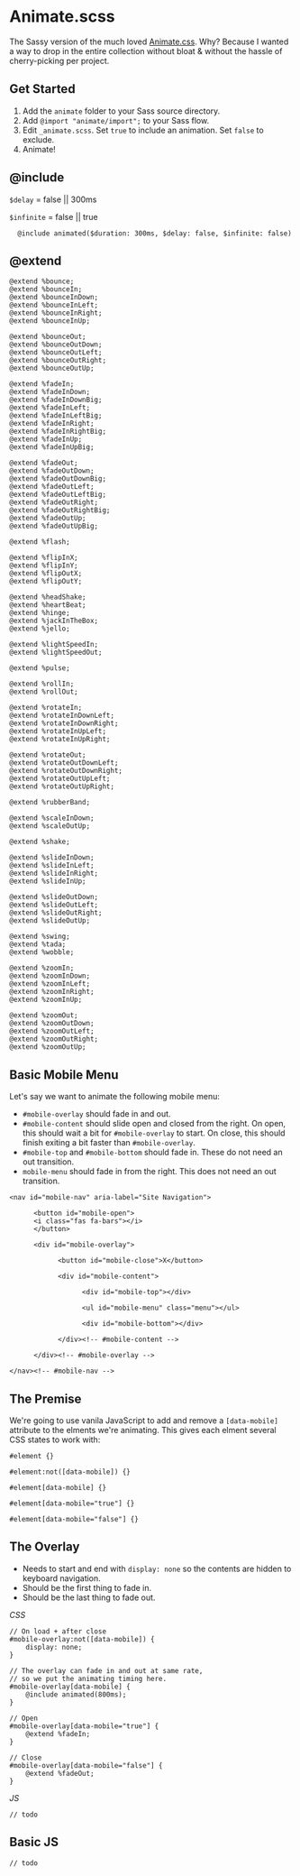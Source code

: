 # Animate.scss

The Sassy version of the much loved [Animate.css](https://github.com/daneden/animate.css). Why? Because I wanted a way to drop in the entire collection without bloat & without the hassle of cherry-picking per project. 

## Get Started

1. Add the `animate` folder to your Sass source directory. 
2. Add `@import "animate/import";` to your Sass flow. 
3. Edit `_animate.scss`. Set `true` to include an animation. Set `false` to exclude.
4. Animate!

## @include

`$delay` = false || 300ms

`$infinite` = false || true

      @include animated($duration: 300ms, $delay: false, $infinite: false) 

## @extend

    @extend %bounce;
    @extend %bounceIn;
    @extend %bounceInDown;
    @extend %bounceInLeft;
    @extend %bounceInRight;
    @extend %bounceInUp;

    @extend %bounceOut;
    @extend %bounceOutDown;
    @extend %bounceOutLeft;
    @extend %bounceOutRight;
    @extend %bounceOutUp;

    @extend %fadeIn;
    @extend %fadeInDown;
    @extend %fadeInDownBig;
    @extend %fadeInLeft;
    @extend %fadeInLeftBig;
    @extend %fadeInRight;
    @extend %fadeInRightBig;
    @extend %fadeInUp;
    @extend %fadeInUpBig;

    @extend %fadeOut;
    @extend %fadeOutDown;
    @extend %fadeOutDownBig;
    @extend %fadeOutLeft;
    @extend %fadeOutLeftBig;
    @extend %fadeOutRight;
    @extend %fadeOutRightBig;
    @extend %fadeOutUp;
    @extend %fadeOutUpBig;

    @extend %flash;

    @extend %flipInX;
    @extend %flipInY;
    @extend %flipOutX;
    @extend %flipOutY;

    @extend %headShake;
    @extend %heartBeat;
    @extend %hinge;
    @extend %jackInTheBox;
    @extend %jello;

    @extend %lightSpeedIn;
    @extend %lightSpeedOut;

    @extend %pulse;

    @extend %rollIn;
    @extend %rollOut;

    @extend %rotateIn;
    @extend %rotateInDownLeft;
    @extend %rotateInDownRight;
    @extend %rotateInUpLeft;
    @extend %rotateInUpRight;

    @extend %rotateOut;
    @extend %rotateOutDownLeft;
    @extend %rotateOutDownRight;
    @extend %rotateOutUpLeft;
    @extend %rotateOutUpRight;

    @extend %rubberBand;

    @extend %scaleInDown;
    @extend %scaleOutUp;  
    
    @extend %shake;

    @extend %slideInDown;
    @extend %slideInLeft;
    @extend %slideInRight;
    @extend %slideInUp;

    @extend %slideOutDown;
    @extend %slideOutLeft;
    @extend %slideOutRight;
    @extend %slideOutUp;

    @extend %swing;
    @extend %tada;
    @extend %wobble;

    @extend %zoomIn;
    @extend %zoomInDown;
    @extend %zoomInLeft;
    @extend %zoomInRight;
    @extend %zoomInUp;

    @extend %zoomOut;
    @extend %zoomOutDown;
    @extend %zoomOutLeft;
    @extend %zoomOutRight;
    @extend %zoomOutUp;

## Basic Mobile Menu

Let's say we want to animate the following mobile menu:

- `#mobile-overlay` should fade in and out. 
- `#mobile-content` should slide open and closed from the right. 
    On open, this should wait a bit for `#mobile-overlay` to start.
    On close, this should finish exiting a bit faster than `#mobile-overlay`. 
- `#mobile-top` and `#mobile-bottom` should fade in. These do not need an out transition. 
- `mobile-menu` should fade in from the right. This does not need an out transition. 

```
<nav id="mobile-nav" aria-label="Site Navigation"> 

      <button id="mobile-open">
      <i class="fas fa-bars"></i>
      </button>

      <div id="mobile-overlay">

            <button id="mobile-close">X</button>

            <div id="mobile-content">

                  <div id="mobile-top"></div>

                  <ul id="mobile-menu" class="menu"></ul>

                  <div id="mobile-bottom"></div>

            </div><!-- #mobile-content -->

      </div><!-- #mobile-overlay -->

</nav><!-- #mobile-nav -->
```

## The Premise

We're going to use vanila JavaScript  to add and remove a `[data-mobile]` attribute to the elments we're animating. This gives each elment several CSS states to work with:

```
#element {}

#element:not([data-mobile]) {}

#element[data-mobile] {}

#element[data-mobile="true"] {}

#element[data-mobile="false"] {}

```

## The Overlay

- Needs to start and end with `display: none` so the contents are hidden to keyboard navigation. 
- Should be the first thing to fade in. 
- Should be the last thing to fade out. 

*CSS*

```
// On load + after close 
#mobile-overlay:not([data-mobile]) {
    display: none;
}

// The overlay can fade in and out at same rate,
// so we put the animating timing here. 
#mobile-overlay[data-mobile] {
    @include animated(800ms);
}

// Open
#mobile-overlay[data-mobile="true"] {
    @extend %fadeIn;
}

// Close
#mobile-overlay[data-mobile="false"] {
    @extend %fadeOut;
}
```

*JS*

```
// todo
```

## Basic JS
    
```
// todo
```

